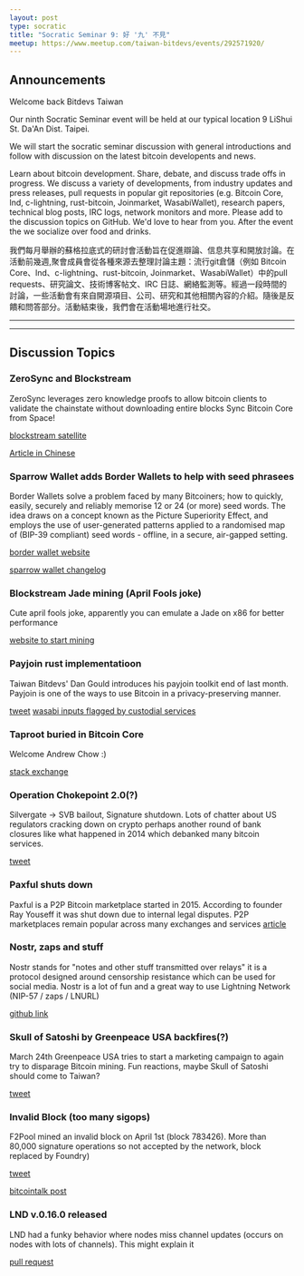 ```yaml
---
layout: post
type: socratic
title: "Socratic Seminar 9: 好 '九' 不見"
meetup: https://www.meetup.com/taiwan-bitdevs/events/292571920/
---
```


## Announcements
Welcome back Bitdevs Taiwan

Our ninth Socratic Seminar event will be held at our typical location 9 LiShui St. Da'An Dist. Taipei.

We will start the socratic seminar discussion with general introductions and follow with discussion on the latest bitcoin developents and news.

Learn about bitcoin development. Share, debate, and discuss trade offs in progress. We discuss a variety of developments, from industry updates and press releases, pull requests in popular git repositories (e.g. Bitcoin Core, lnd, c-lightning, rust-bitcoin, Joinmarket, WasabiWallet), research papers, technical blog posts, IRC logs, network monitors and more. Please add to the discussion topics on GitHub. We'd love to hear from you. After the event the we socialize over food and drinks. 

我們每月舉辦的蘇格拉底式的研討會活動旨在促進辯論、信息共享和開放討論。在活動前幾週,聚會成員會從各種來源去整理討論主題：流行git倉儲（例如 Bitcoin Core、lnd、c-lightning、rust-bitcoin, Joinmarket、WasabiWallet）中的pull requests、研究論文、技術博客帖文、IRC 日誌、網絡監測等。經過一段時間的討論，一些活動會有來自開源項目、公司、研究和其他相關內容的介紹。隨後是反饋和問答部分。活動結束後，我們會在活動場地進行社交。

---
---

## Discussion Topics

### ZeroSync and Blockstream

ZeroSync leverages zero knowledge proofs to allow bitcoin clients to validate the chainstate without downloading entire blocks
Sync Bitcoin Core from Space!

[blockstream satellite](https://twitter.com/Blockstream/status/1641897424305246224?s=20)

[Article in Chinese](https://news.cnyes.com/news/id/5134900)

### Sparrow Wallet adds Border Wallets to help with seed phrasees

Border Wallets solve a problem faced by many Bitcoiners; how to quickly, easily, securely and reliably memorise 12 or 24 (or more) seed words. The idea draws on a concept known as the Picture Superiority Effect, and employs the use of user-generated patterns applied to a randomised map of (BIP-39 compliant) seed words - offline, in a secure, air-gapped setting.

[border wallet website](https://www.borderwallets.com/)

[sparrow wallet changelog](https://github.com/sparrowwallet/sparrow/releases)

### Blockstream Jade mining (April Fools joke)

Cute april fools joke, apparently you can emulate a Jade on x86 for better performance 

[website to start mining ](https://jademiner.blockstream.com/)


### Payjoin rust implementatioon

Taiwan Bitdevs' Dan Gould introduces his payjoin toolkit end of last month. Payjoin is one of the ways to use Bitcoin in a privacy-preserving manner. 

[tweet](https://twitter.com/bitgould/status/1640746521829208066?s=20)
[wasabi inputs flagged by custodial services](https://www.nobsbitcoin.com/el-salvadors-chivo-wallet-is-reportedly-flagging-and-freezing-txs-from-wasabi/)

### Taproot buried in Bitcoin Core
Welcome Andrew Chow :)

[stack exchange](https://bitcoin.stackexchange.com/questions/117569/why-isnt-the-taproot-deployment-buried-in-bitcoin-core)

### Operation Chokepoint 2.0(?)
Silvergate -> SVB bailout, Signature shutdown.  Lots of chatter about US regulators cracking down on crypto perhaps another round of bank closures like what happened in 2014 which debanked many bitcoin services.

[tweet](https://twitter.com/jimmysong/status/1641083651873206272?s=20)

### Paxful shuts down
Paxful is a P2P Bitcoin marketplace started in 2015. According to founder Ray Youseff it was shut down due to internal legal disputes. P2P marketplaces remain popular across many exchanges and services
[article](https://decrypt.co/125411/paxful-bitcoin-marketplace-closure-cofounder-lawsuit)


### Nostr, zaps and stuff

Nostr stands for "notes and other stuff transmitted over relays" it is a protocol designed around censorship resistance which can be used for social media. Nostr is a lot of fun and a great way to use Lightning Network (NIP-57 / zaps / LNURL)

[github link](https://github.com/nostr-protocol/nostr)


### Skull of Satoshi by Greenpeace USA backfires(?)

March 24th Greenpeace USA tries to start a marketing campaign to again try to disparage Bitcoin mining. Fun reactions, maybe Skull of Satoshi should come to Taiwan?

[tweet](https://twitter.com/greenpeaceusa/status/1638952445542801425?s=20)

### Invalid Block (too many sigops)
F2Pool mined an invalid block on April 1st (block 783426). More than 80,000 signature operations so not accepted by the network, block replaced by Foundry)

[tweet](https://twitter.com/BitMEXResearch/status/1642151592609607685?s=20)

[bitcointalk post](https://bitcointalk.org/index.php?topic=5447129.0)

### LND v.0.16.0 released
LND had a funky behavior where nodes miss channel updates (occurs on nodes with lots of channels). This might explain it

[pull request](https://github.com/lightningnetwork/lnd/pull/7239)
